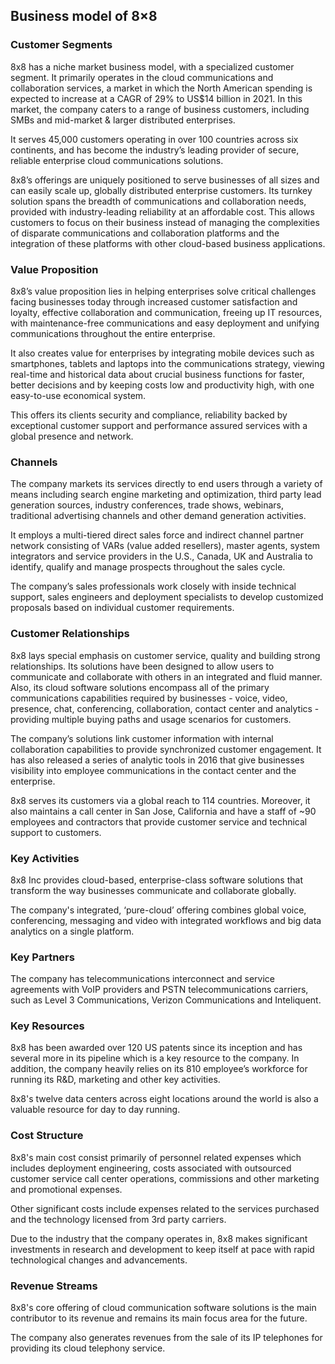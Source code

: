 Business model of 8×8
---------------------

 ### Customer Segments

 8x8 has a niche market business model, with a specialized customer segment. It primarily operates in the cloud communications and collaboration services, a market in which the North American spending is expected to increase at a CAGR of 29% to US$14 billion in 2021. In this market, the company caters to a range of business customers, including SMBs and mid-market & larger distributed enterprises.

 It serves 45,000 customers operating in over 100 countries across six continents, and has become the industry’s leading provider of secure, reliable enterprise cloud communications solutions.

 8x8’s offerings are uniquely positioned to serve businesses of all sizes and can easily scale up, globally distributed enterprise customers. Its turnkey solution spans the breadth of communications and collaboration needs, provided with industry-leading reliability at an affordable cost. This allows customers to focus on their business instead of managing the complexities of disparate communications and collaboration platforms and the integration of these platforms with other cloud-based business applications.

 ### Value Proposition

 8x8’s value proposition lies in helping enterprises solve critical challenges facing businesses today through increased customer satisfaction and loyalty, effective collaboration and communication, freeing up IT resources, with maintenance-free communications and easy deployment and unifying communications throughout the entire enterprise.

 It also creates value for enterprises by integrating mobile devices such as smartphones, tablets and laptops into the communications strategy, viewing real-time and historical data about crucial business functions for faster, better decisions and by keeping costs low and productivity high, with one easy-to-use economical system.

 This offers its clients security and compliance, reliability backed by exceptional customer support and performance assured services with a global presence and network.

 ### Channels

 The company markets its services directly to end users through a variety of means including search engine marketing and optimization, third party lead generation sources, industry conferences, trade shows, webinars, traditional advertising channels and other demand generation activities.

 It employs a multi-tiered direct sales force and indirect channel partner network consisting of VARs (value added resellers), master agents, system integrators and service providers in the U.S., Canada, UK and Australia to identify, qualify and manage prospects throughout the sales cycle.

 The company’s sales professionals work closely with inside technical support, sales engineers and deployment specialists to develop customized proposals based on individual customer requirements.

 ### Customer Relationships

 8x8 lays special emphasis on customer service, quality and building strong relationships. Its solutions have been designed to allow users to communicate and collaborate with others in an integrated and fluid manner. Also, its cloud software solutions encompass all of the primary communications capabilities required by businesses - voice, video, presence, chat, conferencing, collaboration, contact center and analytics - providing multiple buying paths and usage scenarios for customers.

 The company’s solutions link customer information with internal collaboration capabilities to provide synchronized customer engagement. It has also released a series of analytic tools in 2016 that give businesses visibility into employee communications in the contact center and the enterprise.

 8x8 serves its customers via a global reach to 114 countries. Moreover, it also maintains a call center in San Jose, California and have a staff of ~90 employees and contractors that provide customer service and technical support to customers.

 ### Key Activities

 8x8 Inc provides cloud-based, enterprise-class software solutions that transform the way businesses communicate and collaborate globally.

 The company's integrated, ‘pure-cloud’ offering combines global voice, conferencing, messaging and video with integrated workflows and big data analytics on a single platform.

 ### Key Partners

 The company has telecommunications interconnect and service agreements with VoIP providers and PSTN telecommunications carriers, such as Level 3 Communications, Verizon Communications and Inteliquent.

 ### Key Resources

 8x8 has been awarded over 120 US patents since its inception and has several more in its pipeline which is a key resource to the company. In addition, the company heavily relies on its 810 employee’s workforce for running its R&D, marketing and other key activities.

 8x8's twelve data centers across eight locations around the world is also a valuable resource for day to day running.

 ### Cost Structure

 8x8's main cost consist primarily of personnel related expenses which includes deployment engineering, costs associated with outsourced customer service call center operations, commissions and other marketing and promotional expenses.

 Other significant costs include expenses related to the services purchased and the technology licensed from 3rd party carriers.

 Due to the industry that the company operates in, 8x8 makes significant investments in research and development to keep itself at pace with rapid technological changes and advancements.

 ### Revenue Streams

 8x8's core offering of cloud communication software solutions is the main contributor to its revenue and remains its main focus area for the future.

 The company also generates revenues from the sale of its IP telephones for providing its cloud telephony service.